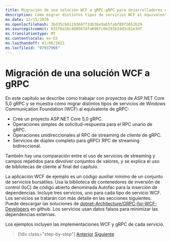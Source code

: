 ```yaml
---
title: Migración de una solución WCF a gRPC-gRPC para desarrolladores de WCF
description: Cómo migrar distintos tipos de servicios WCF al equivalente en gRPC.
ms.date: 12/15/2020
ms.openlocfilehash: 3bd35cb6119368ff3db3be9ab5fabf89f2652b29
ms.sourcegitcommit: 655f8a16c488567dfa696fc0b293b34d3c81e3df
ms.translationtype: MT
ms.contentlocale: es-ES
ms.lasthandoff: 01/06/2021
ms.locfileid: "97937966"
---
```

# <a name="migrate-a-wcf-solution-to-grpc"></a>Migración de una solución WCF a gRPC

En este capítulo se describe cómo trabajar con proyectos de ASP.NET Core 5,0 gRPC y se muestra cómo migrar distintos tipos de servicios de Windows Communication Foundation (WCF) al equivalente de gRPC:

- Cree un proyecto ASP.NET Core 5,0 gRPC.
- Operaciones simples de solicitud-respuesta para el RPC unario de gRPC.
- Operaciones unidireccionales al RPC de streaming de cliente de gRPC.
- Servicios de dúplex completo para gRPCr RPC de streaming bidireccional.

También hay una comparación entre el uso de servicios de streaming y campos repetidos para devolver conjuntos de valores, y se explica el uso de bibliotecas de cliente al final del capítulo.

La aplicación WCF de ejemplo es un código auxiliar mínimo de un conjunto de servicios bursátiles. Usa la biblioteca de contenedores de inversión de control (IoC) de código abierto denominada Autofac para la inserción de dependencias. Incluye tres servicios, uno para cada tipo de servicio WCF. Los servicios se tratarán con más detalle en las secciones siguientes. Puede descargar las soluciones de [dotnet-Architecture/GRPC-for-WCF-Developers](https://github.com/dotnet-architecture/grpc-for-wcf-developers) en github. Los servicios usan datos falsos para minimizar las dependencias externas.

Los ejemplos incluyen las implementaciones WCF y gRPC de cada servicio.

>[!div class="step-by-step"]
>[Anterior](ws-protocols.md)
>[Siguiente](create-project.md)
